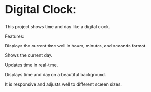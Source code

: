 <h1 style="font-size: 36px; font-family: Arial, sans-serif;">
Digital Clock:
</h1>

This project shows time and day like a digital clock.

Features:

Displays the current time well in hours, minutes, and seconds format.

Shows the current day.

Updates time in real-time.

Displays time and day on a beautiful background.

It is responsive and adjusts well to different screen sizes.
